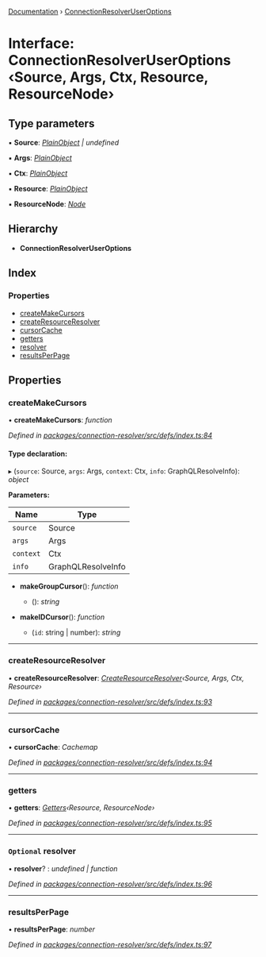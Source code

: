 [Documentation](../README.md) › [ConnectionResolverUserOptions](connectionresolveruseroptions.md)

# Interface: ConnectionResolverUserOptions ‹**Source, Args, Ctx, Resource, ResourceNode**›

## Type parameters

▪ **Source**: *[PlainObject](../README.md#plainobject) | undefined*

▪ **Args**: *[PlainObject](../README.md#plainobject)*

▪ **Ctx**: *[PlainObject](../README.md#plainobject)*

▪ **Resource**: *[PlainObject](../README.md#plainobject)*

▪ **ResourceNode**: *[Node](../README.md#node)*

## Hierarchy

* **ConnectionResolverUserOptions**

## Index

### Properties

* [createMakeCursors](connectionresolveruseroptions.md#createmakecursors)
* [createResourceResolver](connectionresolveruseroptions.md#createresourceresolver)
* [cursorCache](connectionresolveruseroptions.md#cursorcache)
* [getters](connectionresolveruseroptions.md#getters)
* [resolver](connectionresolveruseroptions.md#optional-resolver)
* [resultsPerPage](connectionresolveruseroptions.md#resultsperpage)

## Properties

###  createMakeCursors

• **createMakeCursors**: *function*

*Defined in [packages/connection-resolver/src/defs/index.ts:84](https://github.com/badbatch/graphql-box/blob/1f1b3ae4/packages/connection-resolver/src/defs/index.ts#L84)*

#### Type declaration:

▸ (`source`: Source, `args`: Args, `context`: Ctx, `info`: GraphQLResolveInfo): *object*

**Parameters:**

Name | Type |
------ | ------ |
`source` | Source |
`args` | Args |
`context` | Ctx |
`info` | GraphQLResolveInfo |

* **makeGroupCursor**(): *function*

  * (): *string*

* **makeIDCursor**(): *function*

  * (`id`: string | number): *string*

___

###  createResourceResolver

• **createResourceResolver**: *[CreateResourceResolver](../README.md#createresourceresolver)‹Source, Args, Ctx, Resource›*

*Defined in [packages/connection-resolver/src/defs/index.ts:93](https://github.com/badbatch/graphql-box/blob/1f1b3ae4/packages/connection-resolver/src/defs/index.ts#L93)*

___

###  cursorCache

• **cursorCache**: *Cachemap*

*Defined in [packages/connection-resolver/src/defs/index.ts:94](https://github.com/badbatch/graphql-box/blob/1f1b3ae4/packages/connection-resolver/src/defs/index.ts#L94)*

___

###  getters

• **getters**: *[Getters](getters.md)‹Resource, ResourceNode›*

*Defined in [packages/connection-resolver/src/defs/index.ts:95](https://github.com/badbatch/graphql-box/blob/1f1b3ae4/packages/connection-resolver/src/defs/index.ts#L95)*

___

### `Optional` resolver

• **resolver**? : *undefined | function*

*Defined in [packages/connection-resolver/src/defs/index.ts:96](https://github.com/badbatch/graphql-box/blob/1f1b3ae4/packages/connection-resolver/src/defs/index.ts#L96)*

___

###  resultsPerPage

• **resultsPerPage**: *number*

*Defined in [packages/connection-resolver/src/defs/index.ts:97](https://github.com/badbatch/graphql-box/blob/1f1b3ae4/packages/connection-resolver/src/defs/index.ts#L97)*
